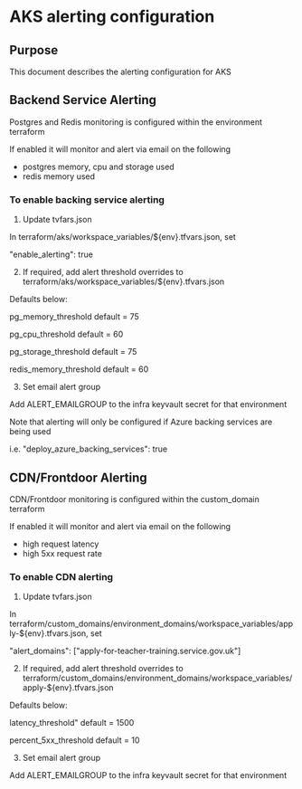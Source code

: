 # AKS alerting configuration

## Purpose

This document describes the alerting configuration for AKS

## Backend Service Alerting

Postgres and Redis monitoring is configured within the environment terraform

If enabled it will monitor and alert via email on the following
- postgres memory, cpu and storage used
- redis memory used

### To enable backing service alerting

1. Update tvfars.json

In terraform/aks/workspace_variables/${env}.tfvars.json, set

"enable_alerting": true

2. If required, add alert threshold overrides to terraform/aks/workspace_variables/${env}.tfvars.json

Defaults below:

pg_memory_threshold        default = 75

pg_cpu_threshold           default = 60

pg_storage_threshold       default = 75

redis_memory_threshold     default = 60

3. Set email alert group

Add ALERT_EMAILGROUP to the infra keyvault secret for that environment

Note that alerting will only be configured if Azure backing services are being used

i.e. "deploy_azure_backing_services": true

## CDN/Frontdoor Alerting

CDN/Frontdoor monitoring is configured within the custom_domain terraform

If enabled it will monitor and alert via email on the following
- high request latency
- high 5xx request rate

### To enable CDN alerting

1. Update tvfars.json

In terraform/custom_domains/environment_domains/workspace_variables/apply-${env}.tfvars.json, set

"alert_domains": ["apply-for-teacher-training.service.gov.uk"]

2. If required, add alert threshold overrides to terraform/custom_domains/environment_domains/workspace_variables/apply-${env}.tfvars.json

Defaults below:

latency_threshold"         default = 1500

percent_5xx_threshold      default = 10

3. Set email alert group

Add ALERT_EMAILGROUP to the infra keyvault secret for that environment
